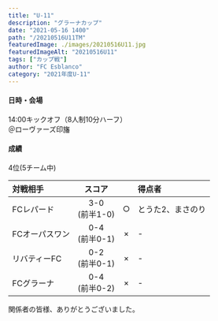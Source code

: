 ```yaml
---
title: "U-11"
description: "グラーナカップ"
date: "2021-05-16 1400"
path: "/20210516U11TM"
featuredImage: ./images/20210516U11.jpg
featuredImageAlt: "20210516U11"
tags: ["カップ戦"]
author: "FC Esblanco"
category: "2021年度U-11"
---
```



#### 日時・会場
14:00キックオフ（8人制10分ハーフ）  
＠ローヴァーズ印旛

#### 成績
4位(5チーム中)

| 対戦相手      | スコア         |   | 得点者  |
|:-------------|:-------------:|:-:|:--------|
| FCレパード    | 3-0<br/>(前半1-0)  |○  |とうた2、まさのり |
| FCオーパスワン | 0-4<br/>(前半0-1) |×  |-       |
| リバティーFC  | 0-2<br/>(前半0-1)  |×  |-   |
| FCグラーナ    | 0-4<br/>(前半0-2)  |×  |-       |

関係者の皆様、ありがとうございました。